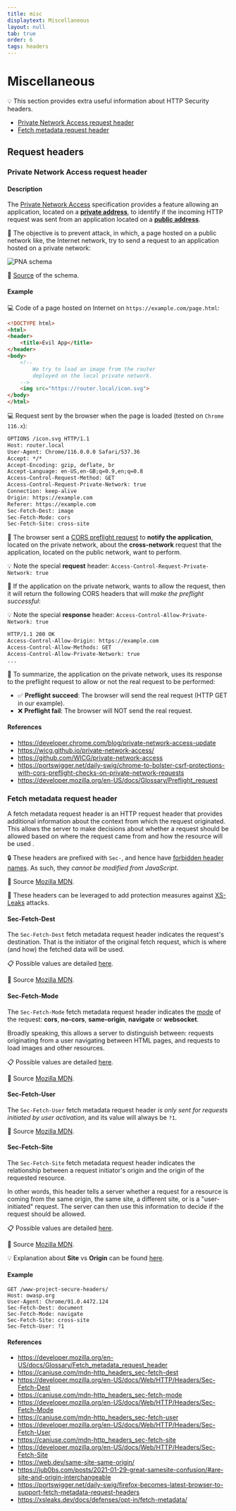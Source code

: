 ```yaml
---
title: misc
displaytext: Miscellaneous
layout: null
tab: true
order: 6
tags: headers
---
```


# Miscellaneous

💡 This section provides extra useful information about HTTP Security headers.

* [Private Network Access request header](#private-network-access-request-header)
* [Fetch metadata request header](#fetch-metadata-request-header)

## Request headers

### Private Network Access request header

#### Description

The [Private Network Access](https://wicg.github.io/private-network-access/) specification provides a feature allowing an application, located on a **[private address](https://wicg.github.io/private-network-access/#ip-address-space-private)**, to identify if the incoming HTTP request was sent from an application located on a **[public address](https://wicg.github.io/private-network-access/#public-address)**.

🎯 The objective is to prevent attack, in which, a page hosted on a public network like, the Internet network, try to send a request to an application hosted on a private network:

![PNA schema](https://wd.imgix.net/image/YLflGBAPWecgtKJLqCJHSzHqe2J2/nSGfU9xMJxIy6lMjJiMx.png?auto=format&w=845)

📑 [Source](https://developer.chrome.com/blog/private-network-access-update/#what-is-private-network-access) of the schema.

#### Example

💻 Code of a page hosted on Internet on `https://example.com/page.html`:

```html
<!DOCTYPE html>
<html>
<header>
    <title>Evil App</title>
</header>
<body>
    <!-- 
        We try to load an image from the router
        deployed on the local private network.
    -->
    <img src="https://router.local/icon.svg">
</body>
</html>
```

💻 Request sent by the browser when the page is loaded (tested on `Chrome 116.x`):

```html
OPTIONS /icon.svg HTTP/1.1
Host: router.local
User-Agent: Chrome/116.0.0.0 Safari/537.36
Accept: */*
Accept-Encoding: gzip, deflate, br
Accept-Language: en-US,en-GB;q=0.9,en;q=0.8
Access-Control-Request-Method: GET
Access-Control-Request-Private-Network: true
Connection: keep-alive
Origin: https://example.com
Referer: https://example.com
Sec-Fetch-Dest: image
Sec-Fetch-Mode: cors
Sec-Fetch-Site: cross-site
```

💬 The browser sent a [CORS preflight request](https://fetch.spec.whatwg.org/#cors-preflight-request) to **notify the application**, located on the private network, about the **cross-network** request that the application, located on the public network, want to perform.

💡 Note the special **request** header: `Access-Control-Request-Private-Network: true`

🤝 If the application on the private network, wants to allow the request, then it will return the following CORS headers that will *make the preflight successful*:

💡 Note the special **response** header: `Access-Control-Allow-Private-Network: true`

```html
HTTP/1.1 200 OK
Access-Control-Allow-Origin: https://example.com
Access-Control-Allow-Methods: GET
Access-Control-Allow-Private-Network: true
...
```

📍 To summarize, the application on the private network, uses its response to the preflight request to allow or not the real request to be performed:

* ✅ **Preflight succeed**: The browser will send the real request (HTTP GET in our example).
* ❌ **Preflight fail**: The browser will NOT send the real request.

#### References

* <https://developer.chrome.com/blog/private-network-access-update>
* <https://wicg.github.io/private-network-access/>
* <https://github.com/WICG/private-network-access>
* <https://portswigger.net/daily-swig/chrome-to-bolster-csrf-protections-with-cors-preflight-checks-on-private-network-requests>
* <https://developer.mozilla.org/en-US/docs/Glossary/Preflight_request>

### Fetch metadata request header

A fetch metadata request header is an HTTP request header that provides additional information about the context from which the request originated. This allows the server to make decisions about whether a request should be allowed based on where the request came from and how the resource will be used .

🔒 These headers are prefixed with `Sec-`, and hence have [forbidden header names](https://developer.mozilla.org/en-US/docs/Glossary/Forbidden_header_name). As such, they *cannot be modified from JavaScript*.

📑 Source [Mozilla MDN](https://developer.mozilla.org/en-US/docs/Glossary/Fetch_metadata_request_header).

🎯 These headers can be leveraged to add protection measures against [XS-Leaks](https://xsleaks.dev/docs/defenses/opt-in/fetch-metadata/) attacks.

#### Sec-Fetch-Dest

The `Sec-Fetch-Dest` fetch metadata request header indicates the request's destination. That is the initiator of the original fetch request, which is where (and how) the fetched data will be used.

📋 Possible values are detailed [here](https://developer.mozilla.org/en-US/docs/Web/HTTP/Headers/Sec-Fetch-Dest#directives).

📑 Source [Mozilla MDN](https://developer.mozilla.org/en-US/docs/Web/HTTP/Headers/Sec-Fetch-Dest).

#### Sec-Fetch-Mode

The `Sec-Fetch-Mode` fetch metadata request header indicates the [mode](https://developer.mozilla.org/en-US/docs/Web/API/Request/mode) of the request: **cors**, **no-cors**, **same-origin**, **navigate** or **websocket**.

Broadly speaking, this allows a server to distinguish between: requests originating from a user navigating between HTML pages, and requests to load images and other resources.

📋 Possible values are detailed [here](https://developer.mozilla.org/en-US/docs/Web/HTTP/Headers/Sec-Fetch-Mode#directives).

📑 Source [Mozilla MDN](https://developer.mozilla.org/en-US/docs/Web/HTTP/Headers/Sec-Fetch-Mode).

#### Sec-Fetch-User

The `Sec-Fetch-User` fetch metadata request header *is only sent for requests initiated by user activation*, and its value will always be `?1`.

📑 Source [Mozilla MDN](https://developer.mozilla.org/en-US/docs/Web/HTTP/Headers/Sec-Fetch-User).

#### Sec-Fetch-Site

The `Sec-Fetch-Site` fetch metadata request header indicates the relationship between a request initiator's origin and the origin of the requested resource.

In other words, this header tells a server whether a request for a resource is coming from the same origin, the same site, a different site, or is a "user-initiated" request. The server can then use this information to decide if the request should be allowed.

📋 Possible values are detailed [here](https://developer.mozilla.org/en-US/docs/Web/HTTP/Headers/Sec-Fetch-Site#directives).

📑 Source [Mozilla MDN](https://developer.mozilla.org/en-US/docs/Web/HTTP/Headers/Sec-Fetch-Site).

💡 Explanation about **Site** vs **Origin** can be found [here](https://web.dev/same-site-same-origin/).

#### Example

```text
GET /www-project-secure-headers/
Host: owasp.org
User-Agent: Chrome/91.0.4472.124
Sec-Fetch-Dest: document
Sec-Fetch-Mode: navigate
Sec-Fetch-Site: cross-site
Sec-Fetch-User: ?1
```

#### References

* <https://developer.mozilla.org/en-US/docs/Glossary/Fetch_metadata_request_header>
* <https://caniuse.com/mdn-http_headers_sec-fetch-dest>
* <https://developer.mozilla.org/en-US/docs/Web/HTTP/Headers/Sec-Fetch-Dest>
* <https://caniuse.com/mdn-http_headers_sec-fetch-mode>
* <https://developer.mozilla.org/en-US/docs/Web/HTTP/Headers/Sec-Fetch-Mode>
* <https://caniuse.com/mdn-http_headers_sec-fetch-user>
* <https://developer.mozilla.org/en-US/docs/Web/HTTP/Headers/Sec-Fetch-User>
* <https://caniuse.com/mdn-http_headers_sec-fetch-site>
* <https://developer.mozilla.org/en-US/docs/Web/HTTP/Headers/Sec-Fetch-Site>
* <https://web.dev/same-site-same-origin/>
* <https://jub0bs.com/posts/2021-01-29-great-samesite-confusion/#are-site-and-origin-interchangeable>
* <https://portswigger.net/daily-swig/firefox-becomes-latest-browser-to-support-fetch-metadata-request-headers>
* <https://xsleaks.dev/docs/defenses/opt-in/fetch-metadata/>
